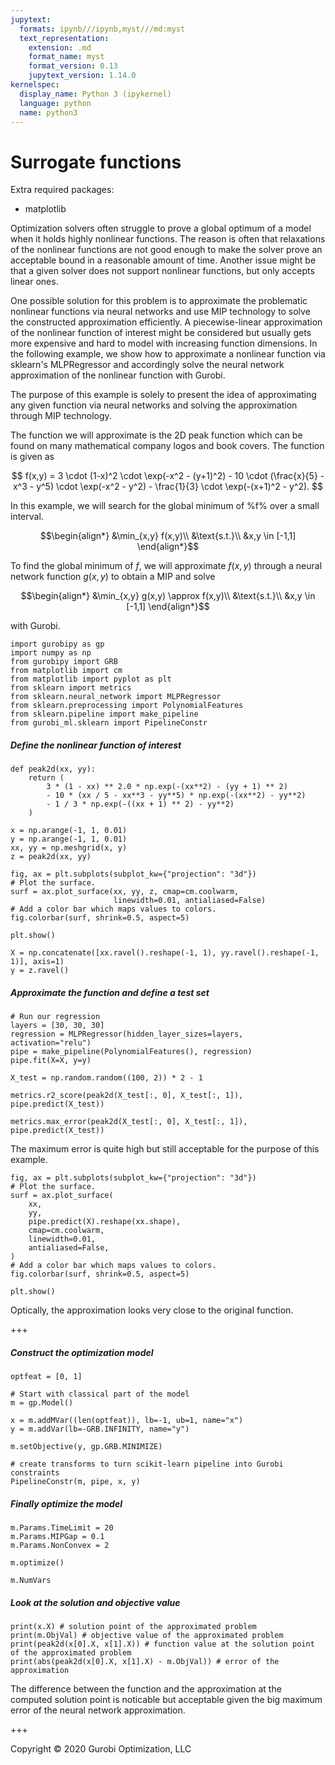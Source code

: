 ```yaml
---
jupytext:
  formats: ipynb///ipynb,myst///md:myst
  text_representation:
    extension: .md
    format_name: myst
    format_version: 0.13
    jupytext_version: 1.14.0
kernelspec:
  display_name: Python 3 (ipykernel)
  language: python
  name: python3
---
```


# Surrogate functions

Extra required packages:
- matplotlib

Optimization solvers often struggle to prove a global optimum of a model when
it holds highly nonlinear functions. The reason is often that relaxations
of the nonlinear functions are not good enough to make the solver prove an
acceptable bound in a reasonable amount of time. Another issue might be that a
given solver does not support nonlinear functions, but only accepts linear ones.

One possible solution for this problem is to approximate the problematic nonlinear
functions via neural networks and use MIP technology to solve the constructed
approximation efficiently. A piecewise-linear approximation of the nonlinear
function of interest might be considered but usually gets more expensive and hard to
model with increasing function dimensions. In the following example, we show how to
approximate a nonlinear function via sklearn's MLPRegressor and accordingly solve the
neural network approximation of the nonlinear function with Gurobi.

The purpose of this example is solely to present the idea of approximating
any given function via neural networks and solving the approximation through MIP
technology.

The function we will approximate is the 2D peak function which can be found on
many mathematical company logos and book covers. The function is given as

$$
f(x,y) = 3 \cdot (1-x)^2 \cdot \exp(-x^2 - (y+1)^2) - 10
         \cdot (\frac{x}{5} - x^3 - y^5) \cdot \exp(-x^2 - y^2) -
         \frac{1}{3} \cdot \exp(-(x+1)^2 - y^2).
$$

In this example, we will search for the global minimum of %f% over a small interval.

$$\begin{align*}
&\min_{x,y} f(x,y)\\
&\text{s.t.}\\
&x,y \in [-1,1]
\end{align*}$$

To find the global minimum of $f$, we will approximate $f(x,y)$ through a neural
network function $g(x,y)$ to obtain a MIP and solve

$$\begin{align*}
&\min_{x,y} g(x,y) \approx f(x,y)\\
&\text{s.t.}\\
&x,y \in [-1,1]
\end{align*}$$

with Gurobi.

```{code-cell}
import gurobipy as gp
import numpy as np
from gurobipy import GRB
from matplotlib import cm
from matplotlib import pyplot as plt
from sklearn import metrics
from sklearn.neural_network import MLPRegressor
from sklearn.preprocessing import PolynomialFeatures
from sklearn.pipeline import make_pipeline
from gurobi_ml.sklearn import PipelineConstr
```

##### Define the nonlinear function of interest

```{code-cell}
def peak2d(xx, yy):
    return (
        3 * (1 - xx) ** 2.0 * np.exp(-(xx**2) - (yy + 1) ** 2)
        - 10 * (xx / 5 - xx**3 - yy**5) * np.exp(-(xx**2) - yy**2)
        - 1 / 3 * np.exp(-((xx + 1) ** 2) - yy**2)
    )
```

```{code-cell}
x = np.arange(-1, 1, 0.01)
y = np.arange(-1, 1, 0.01)
xx, yy = np.meshgrid(x, y)
z = peak2d(xx, yy)
```

```{code-cell}
fig, ax = plt.subplots(subplot_kw={"projection": "3d"})
# Plot the surface.
surf = ax.plot_surface(xx, yy, z, cmap=cm.coolwarm,
                       linewidth=0.01, antialiased=False)
# Add a color bar which maps values to colors.
fig.colorbar(surf, shrink=0.5, aspect=5)

plt.show()
```

```{code-cell}
X = np.concatenate([xx.ravel().reshape(-1, 1), yy.ravel().reshape(-1, 1)], axis=1)
y = z.ravel()
```

##### Approximate the function and define a test set

```{code-cell}
# Run our regression
layers = [30, 30, 30]
regression = MLPRegressor(hidden_layer_sizes=layers, activation="relu")
pipe = make_pipeline(PolynomialFeatures(), regression)
pipe.fit(X=X, y=y)
```

```{code-cell}
X_test = np.random.random((100, 2)) * 2 - 1
```

```{code-cell}
metrics.r2_score(peak2d(X_test[:, 0], X_test[:, 1]), pipe.predict(X_test))
```

```{code-cell}
metrics.max_error(peak2d(X_test[:, 0], X_test[:, 1]), pipe.predict(X_test))
```

The maximum error is quite high but still acceptable for the purpose of this example.

```{code-cell}
fig, ax = plt.subplots(subplot_kw={"projection": "3d"})
# Plot the surface.
surf = ax.plot_surface(
    xx,
    yy,
    pipe.predict(X).reshape(xx.shape),
    cmap=cm.coolwarm,
    linewidth=0.01,
    antialiased=False,
)
# Add a color bar which maps values to colors.
fig.colorbar(surf, shrink=0.5, aspect=5)

plt.show()
```

Optically, the approximation looks very close to the original function.

+++

##### Construct the optimization model

```{code-cell}
optfeat = [0, 1]
```

```{code-cell}
# Start with classical part of the model
m = gp.Model()

x = m.addMVar((len(optfeat)), lb=-1, ub=1, name="x")
y = m.addVar(lb=-GRB.INFINITY, name="y")

m.setObjective(y, gp.GRB.MINIMIZE)

# create transforms to turn scikit-learn pipeline into Gurobi constraints
PipelineConstr(m, pipe, x, y)
```

##### Finally optimize the model

```{code-cell}
m.Params.TimeLimit = 20
m.Params.MIPGap = 0.1
m.Params.NonConvex = 2
```

```{code-cell}
m.optimize()
```

```{code-cell}
m.NumVars
```

##### Look at the solution and objective value

```{code-cell}
print(x.X) # solution point of the approximated problem
print(m.ObjVal) # objective value of the approximated problem
print(peak2d(x[0].X, x[1].X)) # function value at the solution point of the approximated problem
print(abs(peak2d(x[0].X, x[1].X) - m.ObjVal)) # error of the approximation
```

The difference between the function and the approximation at the computed solution point is noticable but acceptable given the big maximum error of the neural network approximation.

+++

Copyright © 2020 Gurobi Optimization, LLC
